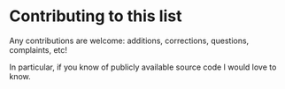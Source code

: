 # Contributing to this list

Any contributions are welcome: additions, corrections, questions, complaints, etc!

In particular, if you know of publicly available source code I would love to know.
